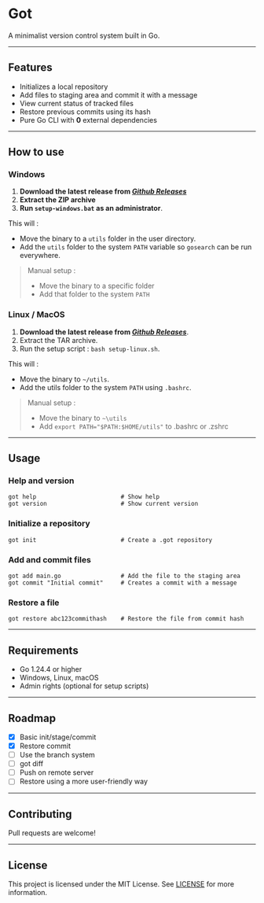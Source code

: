 # Got
A minimalist version control system built in Go.

---

## Features
- Initializes a local repository
- Add files to staging area and commit it with a message
- View current status of tracked files
- Restore previous commits using its hash
- Pure Go CLI with **0** external dependencies

---

## How to use

### Windows

1. **Download the latest release from *[Github Releases](https://github.com/joaberch/got/releases)***
2. **Extract the ZIP archive**
3. **Run ``setup-windows.bat`` as an administrator**.

This will :
- Move the binary to a ``utils`` folder in the user directory.
- Add the ``utils`` folder to the system ``PATH`` variable so ``gosearch`` can be run everywhere.

> Manual setup :
> - Move the binary to a specific folder
> - Add that folder to the system ``PATH``

### Linux / MacOS
1. **Download the latest release from *[Github Releases](https://github.com/joaberch/got/releases)***.
2. Extract the TAR archive.
3. Run the setup script : `bash setup-linux.sh`.

This will :
- Move the binary to `~/utils`.
- Add the utils folder to the system ``PATH`` using ``.bashrc``.

> Manual setup :
> - Move the binary to ``~\utils``
> - Add ``export PATH="$PATH:$HOME/utils"`` to .bashrc or .zshrc

---

## Usage

### Help and version

```
got help                        # Show help
got version                     # Show current version
```

### Initialize a repository

```
got init                        # Create a .got repository
```

### Add and commit files

```
got add main.go                 # Add the file to the staging area
got commit "Initial commit"     # Creates a commit with a message
```

### Restore a file

```
got restore abc123commithash    # Restore the file from commit hash
```

---

## Requirements
- Go 1.24.4 or higher
- Windows, Linux, macOS
- Admin rights (optional for setup scripts)

---

## Roadmap
- [x] Basic init/stage/commit
- [x] Restore commit
- [ ] Use the branch system
- [ ] got diff
- [ ] Push on remote server
- [ ] Restore using a more user-friendly way

---

## Contributing
Pull requests are welcome!

---

## License
This project is licensed under the MIT License.
See [LICENSE](https://github.com/joaberch/got/blob/main/LICENSE) for more information.